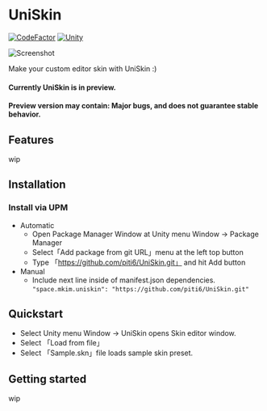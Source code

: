 # UniSkin

[![CodeFactor](https://www.codefactor.io/repository/github/piti6/uniskin/badge?s=f9067ada8527e600dfed06fa997c7011d0c95735)](https://www.codefactor.io/repository/github/piti6/uniskin)
[![Unity](https://img.shields.io/badge/Unity-2019.4+-brightgreen)](https://unity3d.com/kr/unity/qa/lts-releases?version=2019.4)

![Screenshot](https://user-images.githubusercontent.com/19143280/108381460-2bed0780-724b-11eb-9f0c-90ce8226edeb.png)

Make your custom editor skin with UniSkin :)

#### Currently UniSkin is in preview.
#### Preview version may contain: Major bugs, and does not guarantee stable behavior.

## Features

wip

## Installation

### Install via UPM
- Automatic
  - Open Package Manager Window at Unity menu Window -> Package Manager
  - Select「Add package from git URL」menu at the left top button
  - Type 「https://github.com/piti6/UniSkin.git」 and hit Add button
- Manual
  - Include next line inside of manifest.json dependencies.
`"space.mkim.uniskin": "https://github.com/piti6/UniSkin.git"`

## Quickstart

- Select Unity menu Window -> UniSkin opens Skin editor window.
- Select 「Load from file」
- Select 「Sample.skn」file loads sample skin preset.

## Getting started

wip
